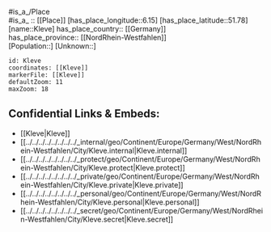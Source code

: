 ﻿---
location: [51.78,6.15] 
mapzoom: [7,12] 
mapmarker: city 
type: City
tags:
- geo/City


SpocWebEntityId: 
- 29627
- 31482
isDeleted: false
confidential: public
aliases: 
- Cleve
- Kleve

---
#is_a_/Place  
#is_a_ :: [[Place]] 
[has_place_longitude::6.15] 
[has_place_latitude::51.78] 
[name::Kleve] 
has_place_country:: [[Germany]]  
has_place_province:: [[NordRhein-Westfahlen]]  
[Population::] 
[Unknown::] 


```leaflet
id: Kleve
coordinates: [[Kleve]] 
markerFile: [[Kleve]] 
defaultZoom: 11 
maxZoom: 18
```


## Confidential Links & Embeds: 
- [[Kleve|Kleve]]  
- [[../../../../../../../../_internal/geo/Continent/Europe/Germany/West/NordRhein-Westfahlen/City/Kleve.internal|Kleve.internal]] 
- [[../../../../../../../../_protect/geo/Continent/Europe/Germany/West/NordRhein-Westfahlen/City/Kleve.protect|Kleve.protect]] 
- [[../../../../../../../../_private/geo/Continent/Europe/Germany/West/NordRhein-Westfahlen/City/Kleve.private|Kleve.private]] 
- [[../../../../../../../../_personal/geo/Continent/Europe/Germany/West/NordRhein-Westfahlen/City/Kleve.personal|Kleve.personal]] 
- [[../../../../../../../../_secret/geo/Continent/Europe/Germany/West/NordRhein-Westfahlen/City/Kleve.secret|Kleve.secret]] 
